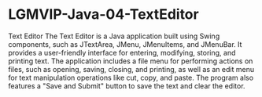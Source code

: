 # LGMVIP-Java-04-TextEditor
Text Editor
The Text Editor is a Java application built using Swing components, such as JTextArea, JMenu, JMenuItems, and JMenuBar. It provides a user-friendly interface for entering, modifying, storing, and printing text. The application includes a file menu for performing actions on files, such as opening, saving, closing, and printing, as well as an edit menu for text manipulation operations like cut, copy, and paste. The program also features a "Save and Submit" button to save the text and clear the editor.
